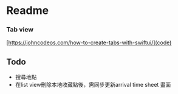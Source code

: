 #  Readme

### Tab view
[https://johncodeos.com/how-to-create-tabs-with-swiftui/](code)


## Todo
- 搜尋地點
- 在list view刪除本地收藏點後，需同步更新arrival time sheet 畫面
